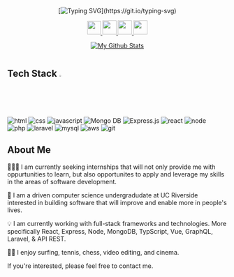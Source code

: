 <div id="header" align="center">
  
 [![Typing SVG](https://readme-typing-svg.herokuapp.com?font=comfortaa&color=FFFFF&size=24&width=500&lines=Welcome!+I'm+Dylan...;A+computer+science+undergraduate+seeking+a+2023+summer+internship..;A+full-stack+developer+and+machine+learning+enthusiast..;An+open+source+contributor..;)](https://git.io/typing-svg)
  
<div id="header" align="center">
  <a href="https://www.dylanhnguyen.com" title="Portfolio Website">
  <img height="31" width="31" src="https://cdn-icons-png.flaticon.com/512/1006/1006771.png" />
</a>
   <a href="https://www.linkedin.com/in/dylanhnguyen" title="LinkedIn">
  <img height="32" width="32" src="https://cdn-icons-png.flaticon.com/512/145/145807.png" />
</a>
<a href="https://github.com/thedigitalchief" title="GitHub">
  <img height="32" width="32" src="https://cdn-icons-png.flaticon.com/512/1051/1051275.png" />
   </a>
<a href="mailto:me@dylanhnguyen.com" title="Email"> 
  <img height="32" width="32" src="https://cdn-icons-png.flaticon.com/512/888/888853.png" />
  </a> 

   [![My Github Stats](https://github-stats-alpha.vercel.app/api?username=thedigitalchief&cc=000&tc=fff&ic=fff&bc=000 "My Stats")](https://github-stats-alpha.vercel.app/api?username=thedigitalchief&cc=000&tc=fff&ic=fff&bc=000 "My Github Stats")
 
   <img src="https://komarev.com/ghpvc/?username=thedigitalchief&style=flat-square&color=blue" alt=""/>
  
<div align = "left">


## Tech Stack <img src = "https://media2.giphy.com/media/QssGEmpkyEOhBCb7e1/giphy.gif?cid=ecf05e47a0n3gi1bfqntqmob8g9aid1oyj2wr3ds3mg700bl&rid=giphy.gif" width = 2%> 
  
<img src="https://img.shields.io/badge/-HTML5-E34F26?style=for-the-badge&logo=html5&logoColor=white" alt="html">
<img src="https://img.shields.io/badge/-CSS3-1572B6?style=for-the-badge&logo=css3" alt="css">
<img src="https://img.shields.io/badge/-JavaScript-black?style=for-the-badge&logo=javascript" alt="javascript">
<img src="https://img.shields.io/badge/-Mongo%20db-black?style=for-the-badge&logo=mongodb" alt="Mongo DB">
<img src="https://img.shields.io/badge/-Express-black?style=for-the-badge&logo=express" alt="Express.js">
<img src="https://img.shields.io/badge/-React-black?style=for-the-badge&logo=react" alt="react">
<img src="https://img.shields.io/badge/-Nodejs-black?style=for-the-badge&logo=Node.js" alt="node"> <br>
<img src="https://img.shields.io/badge/-Php-black?style=for-the-badge&logo=Php" alt="php">
<img src="https://img.shields.io/badge/-Laravel-E34F26?style=for-the-badge&logo=laravel&logoColor=white" alt="laravel">
<img src="https://img.shields.io/badge/-MySQL-black?style=for-the-badge&logo=mysql" alt="mysql">
<img src="https://img.shields.io/badge/Amazon%20AWS-232F3E?style=for-the-badge&logo=amazon-aws" alt="aws">
<img src="https://img.shields.io/badge/-Git-black?style=for-the-badge&logo=git" alt="git">
  <br>
  
##  About Me
    
  👨🏻‍💻 I am currently seeking internships that will not only provide me with oppurtunities to learn, but also opportunites to apply and leverage my skills in the areas of software development. <br>
  
  🤝 I am a driven computer science undergradudate at UC Riverside interested in building software that will improve and enable more in people's lives. <br>
  
  💡 I am currently working with full-stack frameworks and technologies. More specifically React, Express, Node, MongoDB, TypScript, Vue, GraphQL, Laravel, & API REST.<br>
    
  🏄‍♂️  I enjoy surfing, tennis, chess, video editing, and cinema. <br>
  
  If you're interested, please feel free to contact me. <br>


